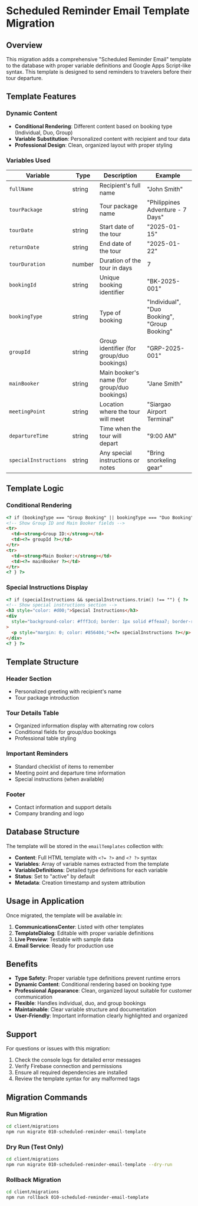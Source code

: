 # Scheduled Reminder Email Template Migration

## Overview

This migration adds a comprehensive "Scheduled Reminder Email" template to the database with proper variable definitions and Google Apps Script-like syntax. This template is designed to send reminders to travelers before their tour departure.

## Template Features

### **Dynamic Content**

- **Conditional Rendering**: Different content based on booking type (Individual, Duo, Group)
- **Variable Substitution**: Personalized content with recipient and tour data
- **Professional Design**: Clean, organized layout with proper styling

### **Variables Used**

| Variable              | Type   | Description                                 | Example                                      |
| --------------------- | ------ | ------------------------------------------- | -------------------------------------------- |
| `fullName`            | string | Recipient's full name                       | "John Smith"                                 |
| `tourPackage`         | string | Tour package name                           | "Philippines Adventure - 7 Days"             |
| `tourDate`            | string | Start date of the tour                      | "2025-01-15"                                 |
| `returnDate`          | string | End date of the tour                        | "2025-01-22"                                 |
| `tourDuration`        | number | Duration of the tour in days                | 7                                            |
| `bookingId`           | string | Unique booking identifier                   | "BK-2025-001"                                |
| `bookingType`         | string | Type of booking                             | "Individual", "Duo Booking", "Group Booking" |
| `groupId`             | string | Group identifier (for group/duo bookings)   | "GRP-2025-001"                               |
| `mainBooker`          | string | Main booker's name (for group/duo bookings) | "Jane Smith"                                 |
| `meetingPoint`        | string | Location where the tour will meet           | "Siargao Airport Terminal"                   |
| `departureTime`       | string | Time when the tour will depart              | "9:00 AM"                                    |
| `specialInstructions` | string | Any special instructions or notes           | "Bring snorkeling gear"                      |

## Template Logic

### **Conditional Rendering**

```html
<? if (bookingType === "Group Booking" || bookingType === "Duo Booking") { ?>
<!-- Show Group ID and Main Booker fields -->
<tr>
  <td><strong>Group ID:</strong></td>
  <td><?= groupId ?></td>
</tr>
<tr>
  <td><strong>Main Booker:</strong></td>
  <td><?= mainBooker ?></td>
</tr>
<? } ?>
```

### **Special Instructions Display**

```html
<? if (specialInstructions && specialInstructions.trim() !== "") { ?>
<!-- Show special instructions section -->
<h3 style="color: #d00;">Special Instructions</h3>
<div
  style="background-color: #fff3cd; border: 1px solid #ffeaa7; border-radius: 4px; padding: 15px; margin: 15px 0;"
>
  <p style="margin: 0; color: #856404;"><?= specialInstructions ?></p>
</div>
<? } ?>
```

## Template Structure

### **Header Section**

- Personalized greeting with recipient's name
- Tour package introduction

### **Tour Details Table**

- Organized information display with alternating row colors
- Conditional fields for group/duo bookings
- Professional table styling

### **Important Reminders**

- Standard checklist of items to remember
- Meeting point and departure time information
- Special instructions (when available)

### **Footer**

- Contact information and support details
- Company branding and logo

## Database Structure

The template will be stored in the `emailTemplates` collection with:

- **Content**: Full HTML template with `<?= ?>` and `<? ?>` syntax
- **Variables**: Array of variable names extracted from the template
- **VariableDefinitions**: Detailed type definitions for each variable
- **Status**: Set to "active" by default
- **Metadata**: Creation timestamp and system attribution

## Usage in Application

Once migrated, the template will be available in:

1. **CommunicationsCenter**: Listed with other templates
2. **TemplateDialog**: Editable with proper variable definitions
3. **Live Preview**: Testable with sample data
4. **Email Service**: Ready for production use

## Benefits

- **Type Safety**: Proper variable type definitions prevent runtime errors
- **Dynamic Content**: Conditional rendering based on booking type
- **Professional Appearance**: Clean, organized layout suitable for customer communication
- **Flexible**: Handles individual, duo, and group bookings
- **Maintainable**: Clear variable structure and documentation
- **User-Friendly**: Important information clearly highlighted and organized

## Support

For questions or issues with this migration:

1. Check the console logs for detailed error messages
2. Verify Firebase connection and permissions
3. Ensure all required dependencies are installed
4. Review the template syntax for any malformed tags

## Migration Commands

### Run Migration

```bash
cd client/migrations
npm run migrate 010-scheduled-reminder-email-template
```

### Dry Run (Test Only)

```bash
cd client/migrations
npm run migrate 010-scheduled-reminder-email-template --dry-run
```

### Rollback Migration

```bash
cd client/migrations
npm run rollback 010-scheduled-reminder-email-template
```
